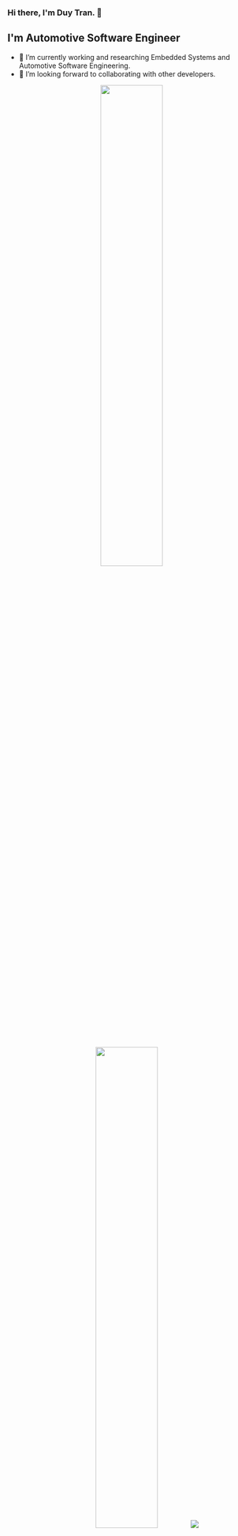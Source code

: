 ### Hi there, I'm Duy Tran. 👋
## I'm Automotive Software Engineer
- 🌱 I’m currently working and researching Embedded Systems and Automotive Software Engineering.
- 👯 I’m looking forward to collaborating with other developers.

<p align="center">
  <img height="50%" width="auto" src ="https://github-readme-stats.vercel.app/api?username=tmduy&show_icons=true&count_private=true&theme=darcula&hide_border=true&hide=issues,contribs&bg_color=00000000">
  <img height="50%" width="auto" src ="https://github-readme-stats.vercel.app/api/top-langs/?username=tmduy&layout=compact&hide_border=true&theme=darcula&bg_color=00000000&langs_count=6&hide=jupyter%20notebook,tex,css,php&exclude_repo=Pacman-AI">
  <img src ="https://github-readme-streak-stats.herokuapp.com?user=tmduy&theme=darcula&hide_border=true&background=FFFFFF00">
  <br>
  <br>
</p>

<br />

